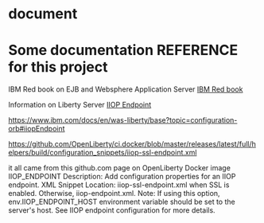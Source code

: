 ﻿# document

# Some documentation REFERENCE for this project

IBM Red book on EJB and Websphere Application Server
[IBM Red book](http://www.redbooks.ibm.com/redbooks/pdfs/sg248076.pdf)

Information on Liberty Server [IIOP Endpoint](https://github.com/OpenLiberty/ci.docker)

https://www.ibm.com/docs/en/was-liberty/base?topic=configuration-orb#iiopEndpoint

https://github.com/OpenLiberty/ci.docker/blob/master/releases/latest/full/helpers/build/configuration_snippets/iiop-ssl-endpoint.xml

it all came from this github.com page on OpenLiberty  Docker image
IIOP_ENDPOINT
Description: Add configuration properties for an IIOP endpoint.
XML Snippet Location: iiop-ssl-endpoint.xml when SSL is enabled. Otherwise, iiop-endpoint.xml.
Note: If using this option, env.IIOP_ENDPOINT_HOST environment variable should be set to the server's host. See IIOP endpoint configuration for more details.
